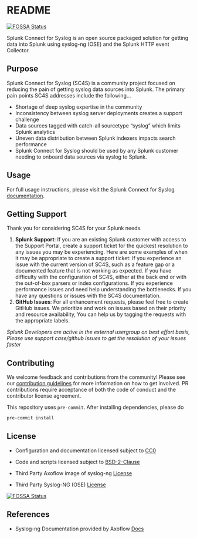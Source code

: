 # README
[![FOSSA Status](https://app.fossa.com/api/projects/git%2Bgithub.com%2Fsplunk%2Fsplunk-connect-for-syslog.svg?type=shield)](https://app.fossa.com/projects/git%2Bgithub.com%2Fsplunk%2Fsplunk-connect-for-syslog?ref=badge_shield)


Splunk Connect for Syslog is an open source packaged solution for 
getting data into Splunk using syslog-ng (OSE) and the Splunk 
HTTP event Collector. 

## Purpose

Splunk Connect for Syslog (SC4S) is a community project focused on reducing the pain of getting syslog data sources into Splunk. The primary pain points SC4S addresses include the following…

* Shortage of deep syslog expertise in the community
* Inconsistency between syslog server deployments creates a support challenge
* Data sources tagged with catch-all sourcetype “syslog” which limits Splunk analytics
* Uneven data distribution between Splunk indexers impacts search performance
* Splunk Connect for Syslog should be used by any Splunk customer needing to onboard data sources via syslog to Splunk.

## Usage

For full usage instructions, please visit the Splunk Connect for Syslog [documentation](https://splunk.github.io/splunk-connect-for-syslog/).

## Getting Support

Thank you for considering SC4S for your Splunk needs.
1. **Splunk Support**: If you are an existing Splunk customer with access to the Support Portal, create a support ticket for the quickest resolution to any issues you may be experiencing. Here are some examples of when it may be appropriate to create a support ticket:
If you experience an issue with the current version of SC4S, such as a feature gap or a documented feature that is not working as expected.
If you have difficulty with the configuration of SC4S, either at the back end or with the out-of-box parsers or index configurations.
If you experience performance issues and need help understanding the bottlenecks.
If you have any questions or issues with the SC4S documentation.
2. **GitHub Issues**: For all enhancement requests, please feel free to create GitHub issues. We prioritize and work on issues based on their priority and resource availability, You can help us by tagging the requests with the appropriate labels. 

_Splunk Developers are active in the external usergroup on best effort basis, Please use support case/github issues to get the resolution of your issues faster_


## Contributing

We welcome feedback and contributions from the community! Please see our [contribution guidelines](/docs/CONTRIBUTING.md) for more information on how to get involved. PR contributions require acceptance of both the code of conduct and the contributor license agreement.

This repository uses `pre-commit`. After installing dependencies, please do
```bash
pre-commit install
```

## License

* Configuration and documentation licensed subject to [CC0](LICENSE-CC0)

* Code and scripts licensed subject to [BSD-2-Clause](LICENSE-BSD2) 

* Third Party Axoflow image of syslog-ng [License](https://github.com/axoflow/axosyslog-docker/blob/main/LICENSE.)

* Third Party Syslog-NG (OSE) [License](https://github.com/balabit/syslog-ng)


[![FOSSA Status](https://app.fossa.com/api/projects/git%2Bgithub.com%2Fsplunk%2Fsplunk-connect-for-syslog.svg?type=large)](https://app.fossa.com/projects/git%2Bgithub.com%2Fsplunk%2Fsplunk-connect-for-syslog?ref=badge_large)

## References

* Syslog-ng Documentation provided by Axoflow [Docs](https://axoflow.com/docs/axosyslog/)
